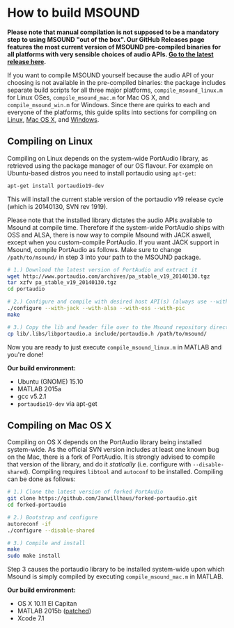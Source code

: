 # How to build MSOUND

**Please note that manual compilation is not supposed to be a mandatory step to using MSOUND "out of the box". Our GitHub Releases page features the most current version of MSOUND pre-compiled binaries for all platforms with very sensible choices of audio APIs. [Go to the latest release here](https://github.com/TGM-Oldenburg/Msound/releases/latest).**

If you want to compile MSOUND yourself because the audio API of your choosing is not available in the pre-compiled binaries: the package includes separate build scripts for all three major platforms, `compile_msound_linux.m` for Linux OSes, `compile_msound_mac.m` for Mac OS X, and `compile_msound_win.m` for Windows. Since there are quirks to each and everyone of the platforms, this guide splits into sections for compiling on [Linux](#compiling-on-linux), [Mac OS X](#compiling-on-mac-os-x), and [Windows](#compiling-on-windows).


## Compiling on Linux

Compiling on Linux depends on the system-wide PortAudio library, as retrieved using the package manager of our OS flavour. For example on Ubuntu-based distros you need to install portaudio using `apt-get`:

```bash
apt-get install portaudio19-dev
```

This will install the current stable version of the portaudio v19 release cycle (which is 20140130, SVN rev 1919).

Please note that the installed library dictates the audio APIs available to Msound at compile time. Therefore if the system-wide PortAudio ships with OSS and ALSA, there is now way to compile Msound with JACK aswell, except when you custom-compile PortAudio. If you want JACK support in Msound, compile PortAudio as follows. Make sure to change `/path/to/msound/` in step 3 into your path to the MSOUND package.

```bash
# 1.) Download the latest version of PortAudio and extract it
wget http://www.portaudio.com/archives/pa_stable_v19_20140130.tgz
tar xzfv pa_stable_v19_20140130.tgz
cd portaudio

# 2.) Configure and compile with desired host API(s) (always use --with-pic!)
./configure --with-jack --with-alsa --with-oss --with-pic
make

# 3.) Copy the lib and header file over to the Msound repository directory
cp lib/.libs/libportaudio.a include/portaudio.h /path/to/msound/
```

Now you are ready to just execute `compile_msound_linux.m` in MATLAB and you're done!

**Our build environment:**

* Ubuntu (GNOME) 15.10
* MATLAB 2015a
* gcc v5.2.1
* `portaudio19-dev` via apt-get



## Compiling on Mac OS X

Compiling on OS X depends on the PortAudio library being installed system-wide. As the official SVN version includes at least one known bug on the Mac, there is a fork of PortAudio. It is strongly advised to compile that version of the library, and do it *statically* (i.e. configure with `--disable-shared`). Compiling requires `libtool` and `autoconf` to be installed. Compiling can be done as follows:

```bash
# 1.) Clone the latest version of forked PortAudio
git clone https://github.com/Janwillhaus/forked-portaudio.git
cd forked-portaudio

# 2.) Bootstrap and configure
autoreconf -if
./configure --disable-shared

# 3.) Compile and install
make
sudo make install
```

Step 3 causes the portaudio library to be installed system-wide upon which Msound is simply compiled by executing `compile_msound_mac.m` in MATLAB.

**Our build environment:**

* OS X 10.11 El Capitan
* MATLAB 2015b ([patched](http://www.mathworks.com/matlabcentral/answers/246507-why-can-t-mex-find-a-supported-compiler-in-matlab-r2015b-after-i-upgraded-to-xcode-7))
* Xcode 7.1

